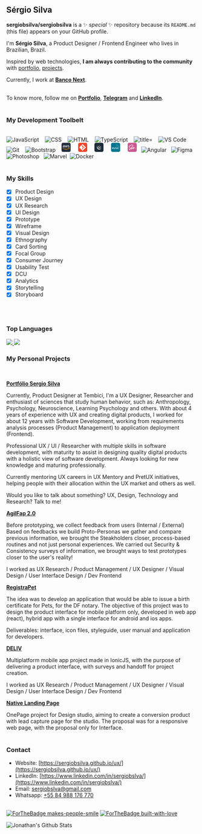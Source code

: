 ## Sérgio Silva

**sergiobsilva/sergiobsilva** is a ✨ _special_ ✨ repository because its `README.md` (this file) appears on your GitHub profile.

I'm **Sérgio Silva**, a Product Designer / Frontend Engineer who lives in Brazilian, Brazil.

Inspired by web technologies, **I am always contributing to the community** with [portfolio](https://sergiobsilva.github.io/ux/docs/portfolio_2022-2023.pdf), [projects](https://github.com/sergiobsilva).

Currently, I work at **[Banco Next](https://next.me/)**. 
<br><br>

To know more, follow me on **[Portfolio](https://sergiobsilva.github.io/ux/docs/portfolio_2022-2023.pdf)**, **[Telegram](https://t.me.com/sergioslva)** and **[LinkedIn](https://www.linkedin.com/in/sergiobslva/)**.
<br><br>

### My Development Toolbelt
<br><img alt="JavaScript" title="JavaScript" src="https://user-images.githubusercontent.com/1680157/87443764-4af82c80-c5cc-11ea-82c2-c368ee12cf6d.png" height="24">&nbsp;&nbsp;&nbsp;&nbsp;<img alt="CSS" title="CSS" src="https://user-images.githubusercontent.com/1680157/87443759-4a5f9600-c5cc-11ea-8ae0-715433c1f781.png" height="24">&nbsp;&nbsp;&nbsp;&nbsp;<img alt="HTML" title="HTML" src="https://user-images.githubusercontent.com/1680157/87443762-4af82c80-c5cc-11ea-85cf-57be0e83c169.png" height="24">&nbsp;&nbsp;&nbsp;&nbsp;<img alt="TypeScript" title="TypeScript" src="https://user-images.githubusercontent.com/1680157/87443766-4af82c80-c5cc-11ea-8a13-a651f150fa99.png" height="24">&nbsp;&nbsp;&nbsp;&nbsp;<img alt=" title=" title="Node.js" src="https://user-images.githubusercontent.com/1680157/87443758-4a5f9600-c5cc-11ea-8f63-92e126a1145b.png" height="24">&nbsp;&nbsp;&nbsp;&nbsp;<img alt="VS Code" title="VS Code" src="https://user-images.githubusercontent.com/1680157/87443751-492e6900-c5cc-11ea-9854-f82d4d921133.png" height="24">&nbsp;&nbsp;&nbsp;&nbsp;<img alt="Git" title="Git" src="https://user-images.githubusercontent.com/1680157/87443755-49c6ff80-c5cc-11ea-954a-579f7c72873a.png" height="24">&nbsp;&nbsp;&nbsp;&nbsp;<img alt="Bootstrap" title="Bootstrap" src="https://uxwing.com/wp-content/themes/uxwing/download/brands-and-social-media/bootstrap-5-logo-icon.png" height="24">&nbsp;&nbsp;&nbsp;&nbsp;<img alt="AWS" title="AWS" src="https://raw.githubusercontent.com/thiagosalome/technologies-icons/master/aws.png" height="24">
&nbsp;&nbsp;&nbsp;&nbsp;<img alt="Git" title="Git" src="https://raw.githubusercontent.com/thiagosalome/technologies-icons/master/git.png" height="24">
&nbsp;&nbsp;&nbsp;&nbsp;<img alt="jQuery" title="jQuery" src="https://raw.githubusercontent.com/thiagosalome/technologies-icons/master/jquery.png" height="24">
&nbsp;&nbsp;&nbsp;&nbsp;<img alt="MySQL" title="MySQL" src="https://raw.githubusercontent.com/thiagosalome/technologies-icons/master/mysql.png" height="24">
&nbsp;&nbsp;&nbsp;&nbsp;<img alt="SaSS" title="SaSS" src="https://raw.githubusercontent.com/thiagosalome/technologies-icons/master/sass.png" height="24">
&nbsp;&nbsp;<img alt="Angular" title="Angular" src="https://upload.wikimedia.org/wikipedia/commons/c/cf/Angular_full_color_logo.svg" height="26">
&nbsp;&nbsp;<img alt="Figma" title="Figma" src="https://upload.wikimedia.org/wikipedia/commons/thumb/3/33/Figma-logo.svg/128px-Figma-logo.svg.png" height="26">
&nbsp;&nbsp;<img alt="Photoshop" title="Photoshop" src="https://upload.wikimedia.org/wikipedia/commons/thumb/a/af/Adobe_Photoshop_CC_icon.svg/128px-Adobe_Photoshop_CC_icon.svg.png" height="26">
&nbsp;&nbsp;<img alt="Marvel" title="Marvel" src="https://bk.ibxk.com.br/2016/2/programas/14944322201055867.png?ims=60x60" height="26">&nbsp;&nbsp;<img alt="Docker" title="Docker" src="https://icons8.com/icon/cdYUlRaag9G9/docker" height="26">
<br><br>

### My Skills <br>

- [x] Product Design
- [x] UX Design
- [x] UX Research
- [x] UI Design
- [x] Prototype
- [x] Wireframe
- [x] Visual Design
- [x] Ethnography
- [x] Card Sorting
- [x] Focal Group
- [x] Consumer Journey
- [x] Usability Test
- [x] DCU
- [x] Analytics
- [x] Storytelling
- [x] Storyboard

<br><br>

### Top Languages

<!-- Top Languages -->
  <a href="https://github.com/sergiobsilva/">
    <img height="200em" src="https://github-readme-stats.vercel.app/api/top-langs/?username=sergiobsilva&show_icons=true&title_color=6DBAFA&text_color=FFFFFF&&bg_color=000000"/>
    <img height="200em" src="https://github-readme-stats.vercel.app/api?username=sergiobsilva&show_icons=true&include_all_commits=true&count_private=true&title_color=6DBAFA&text_color=FFFFFF&&bg_color=000000"/>
  </a>


### My Personal Projects
<br>

**[Portfólio Sergio Silva](https://sergiobsilva.github.io/ux/docs/portfolio_2022-2023.pdf)**

Currently, Product Designer at Tembici, I'm a UX Designer, Researcher and enthusiast of sciences that study human behavior, such as: Anthropology, Psychology, Neuroscience, Learning Psychology and others. With about 4 years of experience with UX and creating digital products, I worked for about 12 years with Software Development, working from requirements analysis processes (Product Management) to application deployment (Frontend).

Professional UX / UI / Researcher with multiple skills in software development, with maturity to assist in designing quality digital products with a holistic view of software development. Always looking for new knowledge and maturing professionally.

Currently mentoring UX careers in UX Mentory and PretUX initiatives, helping people with their allocation within the UX market and others as well.

Would you like to talk about something? UX, Design, Technology and Research? Talk to me!


**[AgilFap 2.0](https://agil.facepe.br/)**

Before prototyping, we collect feedback from users (Internal / External)
Based on feedbacks we build Proto-Personas we gather and compare previous information, we brought the Steakholders closer, process-based routines and not just personal experiences. We carried out Security & Consistency surveys of information, we brought ways to test prototypes closer to the user's reality!

I worked as UX Research / Product Management / UX Designer / Visual Design / User Interface Design / Dev Frontend


**[RegistraPet](https://sergiobsilva.github.io/ux/#)**

The idea was to develop an application that would be able to issue a birth certificate for Pets, for the DF notary.
The objective of this project was to design the product interface for mobile platform only, developed in web app (react), hybrid app with a single interface for android and ios apps.

Deliverables: interface, icon files, styleguide, user manual and application for developers.

**[DELIV](https://sergiobsilva.github.io/ux/pages/deliv.html)**

Multiplatform mobile app project made in IonicJS, with the purpose of delivering a product interface, with surveys and handoff for project creation.

I worked as UX Research / Product Management / UX Designer / Visual Design / User Interface Design / Dev Frontend

**[Native Landing Page](https://sergiobsilva.github.io/ux/pages/native.html)**

OnePage project for Design studio, aiming to create a conversion product with lead capture page for the studio. The proposal was for a responsive web page, with the proposal only for Interface.
<br><br>

### Contact <br>

* Website: [https://sergiobsilva.github.io/ux/](https://sergiobsilva.github.io/ux/)
* LinkedIn: [https://www.linkedin.com/in/sergiobslva/](https://www.linkedin.com/in/sergiobslva/)
* Email: sergiobslva@gmail.com
* Whatsapp: [+55 84 988 176 770](https://api.whatsapp.com/send?phone=5584988176770)
<br><br>

[![ForTheBadge makes-people-smile](http://ForTheBadge.com/images/badges/makes-people-smile.svg)](http://ForTheBadge.com)
[![ForTheBadge built-with-love](http://ForTheBadge.com/images/badges/built-with-love.svg)](https://GitHub.com/Naereen/)

<img align="left" alt="Jonathan's Github Stats" src="https://github-readme-stats.vercel.app/api/?username=sergiobsilva&theme=" data-canonical-src="https://github-readme-stats.vercel.app/api?username=sergiobsilva&amp;show_icons=true&amp;hide_border=true" style="max-width:100%;">
